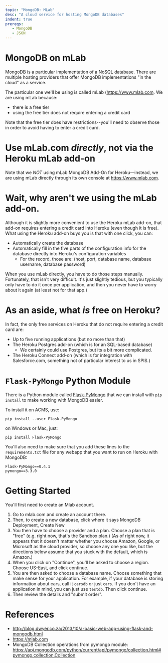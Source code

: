 ```yaml
---
topic: "MongoDB: MLab"
desc: "A cloud service for hosting MongoDB databases"
indent: true
prereqs:
   - MongoDB
   - JSON
---
```


# MongoDB on mLab

MongoDB is a particular implementation of a NoSQL database.   There are multiple hosting providers that offer MongoDB implementations "in the cloud" as a service.

The particular one we'll be using is called mLab (<https://www.mlab.com>.  We are using mLab because:

* there is a free tier
* using the free tier does not require entering a credit card

Note that the free tier does have restrictions--you'll need to observe those in order to avoid having to enter a credit card.

# Use mLab.com *directly*, not via the Heroku mLab add-on

Note that we *NOT* using mLab MongoDB Add-On for Heroku&mdash;instead, we are using mLab directly through its own console at <https://www.mlab.com>. 

# Wait, why aren't we using the mLab add-on.

Although it is slightly more convenient to use the Heroku mLab add-on, that add-on requires entering a credit card into Heroku (even though it is free).      What using the Heroku add-on buys you is that with one click, you can:

* Automatically create the database
* Automatically fill in the five parts of the configuration info for the database directly into Heroku's configuration variables
     * For the record, those are: (host, port, database name, database username, database password) 

When you use mLab directly, you have to do those steps manually.  Fortunately, that isn't very difficult.  It's just slightly tedious, but you typically only have to do it once per application, and then you never have to worry about it again (at least not for that app.)

# As an aside, what *is* free on Heroku?

In fact, the only free services on Heroku that do not require entering a credit card are:

* Up to five running applications (but no more than that)
* The Heroku Postgres add-on (which is for an SQL-based database)
    * We certainly could use Postgres, but its a bit more complicated.
* The Heroku Connect add-on 
    (which is for integration with Salesforce.com, something not of particular interest to us in SPIS.)


# `Flask-PyMongo` Python Module 

There is a Python module called [Flask-PyMongo](http://flask-pymongo.readthedocs.io/en/latest/) that we can install with `pip install` to make working with MongoDB easier.

To install it on ACMS, use:

```
pip install --user Flask-PyMongo
```

on Windows or Mac, just:

```
pip install Flask-PyMongo
```

You'll also need to make sure that you add these lines to the `requirements.txt` file for any webapp that you want to 
run on Heroku with MongoDB:

```
Flask-PyMongo==0.4.1
pymongo==3.3.0
```

# Getting Started

You'll first need to create an Mlab account.

1.  Go to mlab.com and create an account there.
2.  Then, to create a new database, click where it says MongoDB Deployment, Create New
3.  You then have to choose a provider and a plan.  Choose a plan that is "free" (e.g. right now, that's the Sandbox plan.)  (As of right now, it appears that it doesn't matter whether you choose Amazon, Google, or Microsoft as the cloud provider, so choose any one you like, but the directions below assume that you stuck with the default, which is Amazon.)
4.  When you click on "Continue", you'll be asked to choose a region.  Choose US-East, and click continue.
5.  You are then asked to choose a database name.  Choose something that make sense for your application.  For example, if your database is storing information about cars, call it `carsdb` or just `cars`.   If you don't have an application in mind, you can just use `testdb`.  Then click continue.
6.  Then review the details and "submit order".






# References

* <http://blog.dwyer.co.za/2013/10/a-basic-web-app-using-flask-and-mongodb.html>
* <https://mlab.com>
* MongoDB Collection operations from pymongo module: <https://api.mongodb.com/python/current/api/pymongo/collection.html#pymongo.collection.Collection>

